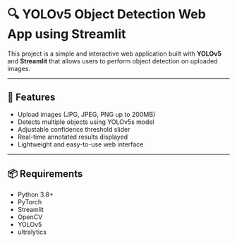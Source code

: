 # 🔍 YOLOv5 Object Detection Web App using Streamlit

This project is a simple and interactive web application built with **YOLOv5** and **Streamlit** that allows users to perform object detection on uploaded images.

---

## 🚀 Features

- Upload images (JPG, JPEG, PNG up to 200MB)
- Detects multiple objects using YOLOv5s model
- Adjustable confidence threshold slider
- Real-time annotated results displayed
- Lightweight and easy-to-use web interface

---

## 📦 Requirements

- Python 3.8+
- PyTorch
- Streamlit
- OpenCV
- YOLOv5
- ultralytics
